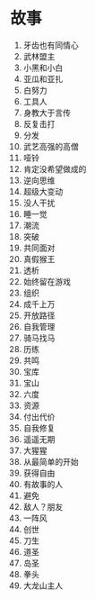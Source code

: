 # 故事

1. 牙齿也有同情心
2. 武林盟主
3. 小黑和小白
4. 亚瓜和亚扎
5. 白努力
6. 工具人
7. 身教大于言传
8. 反复击打
9. 分发
10. 武艺高强的高僧
11. 哑铃
12. 肯定没希望做成的
13. 逆向思维
14. 超级大变动
15. 没人干扰
16. 睡一觉
17. 潮流
18. 突破
19. 共同面对
20. 真假猴王
21. 透析
22. 始终留在游戏
23. 组织
24. 成千上万
25. 开放路径
26. 自我管理
27. 骑马找马
28. 历练
29. 共鸣
30. 宝库
31. 宝山
32. 六度
33. 资源
34. 付出代价
35. 自我修复
36. 遥遥无期
37. 大猩猩
38. 从最简单的开始
39. 获得自由
40. 有故事的人
41. 避免
42. 敌人？朋友
43. 一阵风
44. 创世
45. 刀生
46. 道圣
47. 岛圣
48. 拳头
49. 大龙山主人

